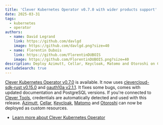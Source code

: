 ```yaml
---
title: 'Clever Kubernetes Operator v0.7.0 with wider products support'
date: 2025-03-31
tags:
  - kubernetes
  - operator
authors:
  - name: David Legrand
    link: https://github.com/davlgd
    image: https://github.com/davlgd.png?size=40
  - name: Florentin Dubois
    link: https://github.com/FlorentinDUBOIS
    image: https://github.com/FlorentinDUBOIS.png?size=40
description: Deploy Azimutt, Cellar, Keycloak, Matomo and Otoroshi on Clever Cloud from Kubernetes
excludeSearch: true
---
```

[Clever Kubernetes Operator v0.7.0](https://github.com/CleverCloud/clever-operator/releases/tag/v0.6.0) is available. It now uses [clevercloud-sdk-rust v0.15.0](https://github.com/CleverCloud/clevercloud-sdk-rust/releases/tag/v0.15.0) and [oauth10a v2.1.1](https://github.com/CleverCloud/oauth10a-rust/releases/tag/v2.1.1). It fixes some bugs, comes with updated documentation and PostgreSQL versions. If you're connected to [Clever Tools](/developers/doc/cli), credentials are automatically detected and used with this release. [Azimutt](https://azimutt.app/docs), [Cellar](/developers/doc/addons/cellar), [Keycloak](/developers/doc/addons/keycloak), [Matomo](/developers/doc/addons/matomo) and [Otoroshi](/developers/doc/addons/otoroshi) can now be deployed as custom resources.

- [Learn more about Clever Kubernetes Operator](/developers/guides/clever-operator)
